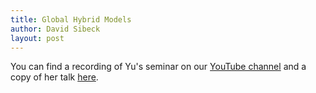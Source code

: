 ```yaml
---
title: Global Hybrid Models
author: David Sibeck
layout: post
---
```








You can find a recording of Yu's seminar on our [YouTube channel][1] and a copy of her talk [here][2].


[1]:https://www.youtube.com/channel/UCNlOK9mCmI3V111EHQRCuEQ
[2]:https://github.com/MSOLSS/MagSeminars/blob/master/presentations/Lin_magnetosphere_seminar_reducedsize.pdf
